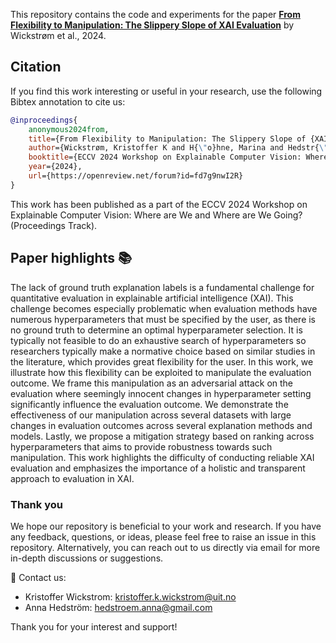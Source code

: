 
This repository contains the code and experiments for the paper **[From Flexibility to Manipulation: The Slippery Slope of XAI Evaluation](https://openreview.net/forum?id=fd7g9nwI2R)** by Wickstrøm et al., 2024. 

<!--[![Getting started!](https://colab.research.google.com/assets/colab-badge.svg)](anonymous)-->
<!--![Python version](https://img.shields.io/badge/python-3.7%20%7C%203.8%20%7C%203.9%20%7C%203.10%20%7C%203.11-blue.svg)-->
<!--[![Code style: black](https://img.shields.io/badge/code%20style-black-000000.svg)](https://github.com/psf/black)-->
<!--[![PyPI version](https://badge.fury.io/py/metaquantus.svg)](https://badge.fury.io/py/metaquantus)-->
<!--[![Python package](https://github.com/annahedstroem/MetaQuantus/actions/workflows/python-publish.yml/badge.svg)](https://github.com/annahedstroem/MetaQuantus/actions/workflows/python-publish.yml/badge.svg)-->
<!--[![Launch Tutorials](https://mybinder.org/badge_logo.svg)](anonymous)-->

## Citation

If you find this work interesting or useful in your research, use the following Bibtex annotation to cite us:

```bibtex
@inproceedings{
    anonymous2024from,
    title={From Flexibility to Manipulation: The Slippery Slope of {XAI} Evaluation},
    author={Wickstrøm, Kristoffer K and H{\"o}hne, Marina and Hedstr{\"o}m, Anna"},
    booktitle={ECCV 2024 Workshop on Explainable Computer Vision: Where are We and Where are We Going? (Proceedings Track)},
    year={2024},
    url={https://openreview.net/forum?id=fd7g9nwI2R}
}
```
This work has been published as a part of the ECCV 2024 Workshop on Explainable Computer Vision: Where are We and Where are We Going? (Proceedings Track).


## Paper highlights 📚

The lack of ground truth explanation labels is a fundamental challenge for quantitative evaluation in explainable artificial intelligence (XAI). This challenge becomes especially problematic when evaluation methods have numerous hyperparameters that must be specified by the user, as there is no ground truth to determine an optimal hyperparameter selection. It is typically not feasible to do an exhaustive search of hyperparameters so researchers typically make a normative choice based on similar studies in the literature, which provides great flexibility for the user. In this work, we illustrate how this flexibility can be exploited to manipulate the evaluation outcome. We frame this manipulation as an adversarial attack on the evaluation where seemingly innocent changes in hyperparameter setting significantly influence the evaluation outcome. We demonstrate the effectiveness of our manipulation across several datasets with large changes in evaluation outcomes across several explanation methods and models. Lastly, we propose a mitigation strategy based on ranking across hyperparameters that aims to provide robustness towards such manipulation. This work highlights the difficulty of conducting reliable XAI evaluation and emphasizes the importance of a holistic and transparent approach to evaluation in XAI.

### Thank you

We hope our repository is beneficial to your work and research. If you have any feedback, questions, or ideas, please feel free to raise an issue in this repository. Alternatively, you can reach out to us directly via email for more in-depth discussions or suggestions. 

📧 Contact us: 
- Kristoffer Wickstrom: [kristoffer.k.wickstrom@uit.no](mailto:kristoffer.k.wickstrom@uit.no)
- Anna Hedström: [hedstroem.anna@gmail.com](mailto:hedstroem.anna@gmail.com)

Thank you for your interest and support!
